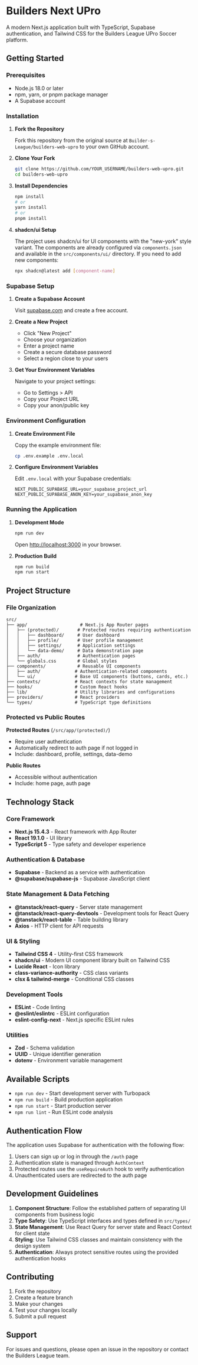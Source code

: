 # Builders Next UPro

A modern Next.js application built with TypeScript, Supabase authentication, and Tailwind CSS for the Builders League UPro Soccer platform.

## Getting Started

### Prerequisites

- Node.js 18.0 or later
- npm, yarn, or pnpm package manager
- A Supabase account

### Installation

1. **Fork the Repository**

   Fork this repository from the original source at `Builder-s-League/builders-web-upro` to your own GitHub account.

2. **Clone Your Fork**

   ```bash
   git clone https://github.com/YOUR_USERNAME/builders-web-upro.git
   cd builders-web-upro
   ```

3. **Install Dependencies**

   ```bash
   npm install
   # or
   yarn install
   # or
   pnpm install
   ```

4. **shadcn/ui Setup**

   The project uses shadcn/ui for UI components with the "new-york" style variant. The components are already configured via `components.json` and available in the `src/components/ui/` directory. If you need to add new components:

   ```bash
   npx shadcn@latest add [component-name]
   ```

### Supabase Setup

1. **Create a Supabase Account**

   Visit [supabase.com](https://supabase.com) and create a free account.

2. **Create a New Project**

   - Click "New Project"
   - Choose your organization
   - Enter a project name
   - Create a secure database password
   - Select a region close to your users

3. **Get Your Environment Variables**

   Navigate to your project settings:

   - Go to Settings > API
   - Copy your Project URL
   - Copy your anon/public key

### Environment Configuration

1. **Create Environment File**

   Copy the example environment file:

   ```bash
   cp .env.example .env.local
   ```

2. **Configure Environment Variables**

   Edit `.env.local` with your Supabase credentials:

   ```
   NEXT_PUBLIC_SUPABASE_URL=your_supabase_project_url
   NEXT_PUBLIC_SUPABASE_ANON_KEY=your_supabase_anon_key
   ```

### Running the Application

1. **Development Mode**

   ```bash
   npm run dev
   ```

   Open [http://localhost:3000](http://localhost:3000) in your browser.

2. **Production Build**

   ```bash
   npm run build
   npm run start
   ```

## Project Structure

### File Organization

```
src/
├── app/                    # Next.js App Router pages
│   ├── (protected)/       # Protected routes requiring authentication
│   │   ├── dashboard/     # User dashboard
│   │   ├── profile/       # User profile management
│   │   ├── settings/      # Application settings
│   │   └── data-demo/     # Data demonstration page
│   ├── auth/              # Authentication pages
│   └── globals.css        # Global styles
├── components/            # Reusable UI components
│   ├── auth/             # Authentication-related components
│   └── ui/               # Base UI components (buttons, cards, etc.)
├── contexts/             # React contexts for state management
├── hooks/                # Custom React hooks
├── lib/                  # Utility libraries and configurations
├── providers/            # React providers
└── types/                # TypeScript type definitions
```

### Protected vs Public Routes

**Protected Routes** (`/src/app/(protected)/`)

- Require user authentication
- Automatically redirect to auth page if not logged in
- Include: dashboard, profile, settings, data-demo

**Public Routes**

- Accessible without authentication
- Include: home page, auth page

## Technology Stack

### Core Framework

- **Next.js 15.4.3** - React framework with App Router
- **React 19.1.0** - UI library
- **TypeScript 5** - Type safety and developer experience

### Authentication & Database

- **Supabase** - Backend as a service with authentication
- **@supabase/supabase-js** - Supabase JavaScript client

### State Management & Data Fetching

- **@tanstack/react-query** - Server state management
- **@tanstack/react-query-devtools** - Development tools for React Query
- **@tanstack/react-table** - Table building library
- **Axios** - HTTP client for API requests

### UI & Styling

- **Tailwind CSS 4** - Utility-first CSS framework
- **shadcn/ui** - Modern UI component library built on Tailwind CSS
- **Lucide React** - Icon library
- **class-variance-authority** - CSS class variants
- **clsx & tailwind-merge** - Conditional CSS classes

### Development Tools

- **ESLint** - Code linting
- **@eslint/eslintrc** - ESLint configuration
- **eslint-config-next** - Next.js specific ESLint rules

### Utilities

- **Zod** - Schema validation
- **UUID** - Unique identifier generation
- **dotenv** - Environment variable management

## Available Scripts

- `npm run dev` - Start development server with Turbopack
- `npm run build` - Build production application
- `npm run start` - Start production server
- `npm run lint` - Run ESLint code analysis

## Authentication Flow

The application uses Supabase for authentication with the following flow:

1. Users can sign up or log in through the `/auth` page
2. Authentication state is managed through `AuthContext`
3. Protected routes use the `useRequireAuth` hook to verify authentication
4. Unauthenticated users are redirected to the auth page

## Development Guidelines

1. **Component Structure**: Follow the established pattern of separating UI components from business logic
2. **Type Safety**: Use TypeScript interfaces and types defined in `src/types/`
3. **State Management**: Use React Query for server state and React Context for client state
4. **Styling**: Use Tailwind CSS classes and maintain consistency with the design system
5. **Authentication**: Always protect sensitive routes using the provided authentication hooks

## Contributing

1. Fork the repository
2. Create a feature branch
3. Make your changes
4. Test your changes locally
5. Submit a pull request

## Support

For issues and questions, please open an issue in the repository or contact the Builders League team.
